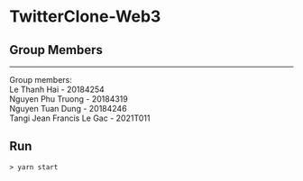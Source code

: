 # TwitterClone-Web3

## Group Members
-------------------------------
Group members:<br/>
Le Thanh Hai - 20184254<br/>
Nguyen Phu Truong - 20184319<br/>
Nguyen Tuan Dung - 20184246<br/>
Tangi Jean Francis Le Gac - 2021T011<br/>

## Run
```
> yarn start
